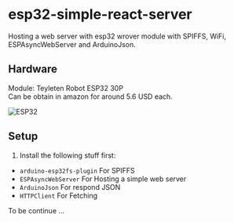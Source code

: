 # esp32-simple-react-server

Hosting a web server with esp32 wrover module with SPIFFS, WiFi, ESPAsyncWebServer and ArduinoJson.

## Hardware

Module: Teyleten Robot ESP32 30P  
Can be obtain in amazon for around 5.6 USD each.

![ESP32](https://m.media-amazon.com/images/I/71T9th3I59L._AC_SL1500_.jpg)

## Setup

1. Install the following stuff first:
- `arduino-esp32fs-plugin` For SPIFFS
- `ESPAsyncWebServer` For Hosting a simple web server
- `ArduinoJson` For respond JSON
- `HTTPClient` For Fetching

To be continue ...